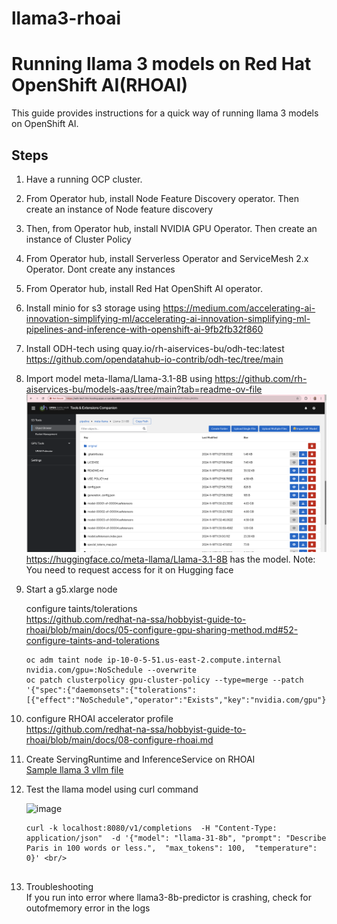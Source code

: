 # llama3-rhoai
# Running llama 3 models on Red Hat OpenShift AI(RHOAI)

This guide provides instructions for a quick way of running llama 3 models on OpenShift AI.<br/>

##  Steps

1. Have a running OCP cluster.

2. From Operator hub, install Node Feature Discovery operator. Then create an instance of Node feature discovery<br/>
3. Then, from Operator hub, install NVIDIA GPU Operator. Then create an instance of Cluster Policy<br/>
4. From Operator hub, install Serverless Operator and ServiceMesh 2.x Operator. Dont create any instances<br/>
5. From Operator hub, install Red Hat OpenShift AI operator.<br/>
6. Install minio for s3 storage using https://medium.com/accelerating-ai-innovation-simplifying-ml/accelerating-ai-innovation-simplifying-ml-pipelines-and-inference-with-openshift-ai-9fb2fb32f860 <br/>
7. Install ODH-tech using quay.io/rh-aiservices-bu/odh-tec:latest  <br/>
    https://github.com/opendatahub-io-contrib/odh-tec/tree/main  <br/>
8. Import  model meta-llama/Llama-3.1-8B using  https://github.com/rh-aiservices-bu/models-aas/tree/main?tab=readme-ov-file    <br/>
   <img width="987" alt="image" src="images/llama-31-8b-loading-model.png"> <br>
   https://huggingface.co/meta-llama/Llama-3.1-8B has the model. Note: You need to request access for it on Hugging face
9. Start a g5.xlarge node <br/>

   configure taints/tolerations <br/>
   https://github.com/redhat-na-ssa/hobbyist-guide-to-rhoai/blob/main/docs/05-configure-gpu-sharing-method.md#52-configure-taints-and-tolerations <br/>

   ```
   oc adm taint node ip-10-0-5-51.us-east-2.compute.internal nvidia.com/gpu=:NoSchedule --overwrite
   oc patch clusterpolicy gpu-cluster-policy --type=merge --patch '{"spec":{"daemonsets":{"tolerations":[{"effect":"NoSchedule","operator":"Exists","key":"nvidia.com/gpu"}]}}}'

10. configure RHOAI accelerator profile <br/>
    https://github.com/redhat-na-ssa/hobbyist-guide-to-rhoai/blob/main/docs/08-configure-rhoai.md <br/>

11. Create ServingRuntime and InferenceService on RHOAI
    <br/> [Sample llama 3 vllm file ](sample-llama-31-8b.yml)

13. Test the llama model using curl command

    <img width="987" alt="image" src="images/llama-31-8b.png">

    ```
    curl -k localhost:8080/v1/completions  -H "Content-Type: application/json"  -d '{"model": "llama-31-8b", "prompt": "Describe Paris in 100 words or less.",  "max_tokens": 100,  "temperature": 0}' <br/>

    
14. Troubleshooting <br/>
    If you run into error where llama3-8b-predictor is crashing, check for outofmemory error in the logs
    
